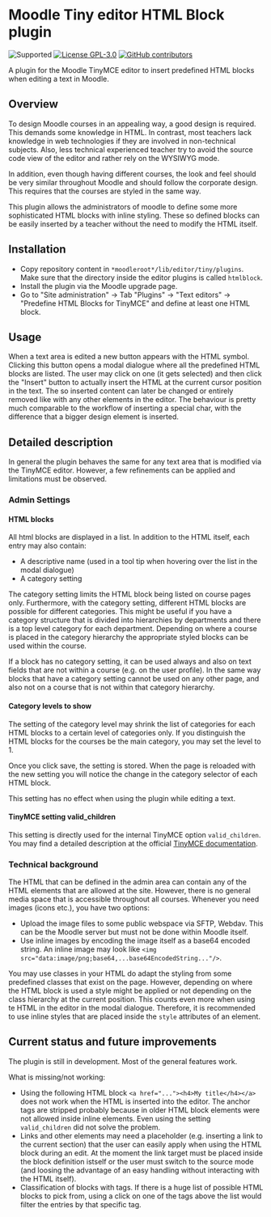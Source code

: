 # Moodle Tiny editor HTML Block plugin

![Supported](https://img.shields.io/badge/Moodle-4.1+-orange.svg)
[![License GPL-3.0](https://img.shields.io/github/license/srobotta/moodle-tiny_htmlblock?color=lightgrey)](https://github.com/srobotta/moodle-tiny_htmlblock/blob/master/LICENSE)
[![GitHub contributors](https://img.shields.io/github/contributors/srobotta/moodle-tiny_htmlblock)](https://github.com/srobotta/moodle-tiny_htmlblock/graphs/contributors)

A plugin for the Moodle TinyMCE editor to insert predefined HTML blocks when editing a text
in Moodle.

## Overview

To design Moodle courses in an appealing way, a good design is required. This demands
some knowledge in HTML. In contrast, most teachers lack knowledge in web technologies if
they are involved in non-technical subjects.
Also, less technical experienced teacher try to avoid the source code view of
the editor and rather rely on the WYSIWYG mode.

In addition, even though having different courses, the look and feel should be very similar
throughout Moodle and should follow the corporate design. This requires that the courses are
styled in the same way.

This plugin allows the administrators of moodle to define some more sophisticated HTML blocks
with inline styling. These so defined blocks can be easily inserted by a teacher without
the need to modify the HTML itself.

## Installation

- Copy repository content in `*moodleroot*/lib/editor/tiny/plugins`. Make sure that the directory
  inside the editor plugins is called `htmlblock`. 
- Install the plugin via the Moodle upgrade page.
- Go to "Site administration" -> Tab "Plugins" -> "Text editors" -> "Predefine HTML Blocks for TinyMCE"
  and define at least one HTML block.

## Usage

When a text area is edited a new button appears with the HTML symbol. Clicking this button
opens a modal dialogue where all the predefined HTML blocks are listed. The user may click on
one (it gets selected) and then click the "Insert" button to actually insert the HTML at the
current cursor position in the text. The so inserted content can later be changed or entirely
removed like with any other elements in the editor. The behaviour is pretty much comparable
to the workflow of inserting a special char, with the difference that a bigger design element
is inserted.

## Detailed description

In general the plugin behaves the same for any text area that is modified via the TinyMCE editor.
However, a few refinements can be applied and limitations must be observed.

### Admin Settings

#### HTML blocks

All html blocks are displayed in a list. In addition to the HTML itself, each entry may also
contain:

- A descriptive name (used in a tool tip when hovering over the list in the modal dialogue)
- A category setting

The category setting limits the HTML block being listed on course pages only. Furthermore, with
the category setting, different HTML blocks are possible for different categories. This might be
useful if you have a category structure that is divided into hierarchies by departments and there
is a top level category for each department. Depending on where a course is placed in the
category hierarchy the appropriate styled blocks can be used within the course.

If a block has no category setting, it can be used always and also on text fields that are
not within a course (e.g. on the user profile). In the same way blocks that have a category
setting cannot be used on any other page, and also not on a course that is not within that
category hierarchy.

#### Category levels to show

The setting of the category level may shrink the list of categories for each HTML blocks to
a certain level of categories only. If you distinguish the HTML blocks for the courses be the
main category, you may set the level to 1.

Once you click save, the setting is stored. When the page is reloaded with the new setting
you will notice the change in the category selector of each HTML block.

This setting has no effect when using the plugin while editing a text.

#### TinyMCE setting valid_children

This setting is directly used for the internal TinyMCE option `valid_children`. You may
find a detailed description at the official
[TinyMCE documentation](https://www.tiny.cloud/docs/tinymce/6/content-filtering/#valid_children).

### Technical background

The HTML that can be defined in the admin area can contain any of the HTML elements that are
allowed at the site. However, there is no general media space that is accessible throughout
all courses. Whenever you need images (icons etc.), you have two options:

- Upload the image files to some public webspace via SFTP, Webdav. This can be the Moodle
  server but must not be done within Moodle itself.
- Use inline images by encoding the image itself as a base64 encoded string. An inline image
  may look like `<img src="data:image/png;base64,...base64EncodedString..."/>`.

You may use classes in your HTML do adapt the styling from some predefined classes that exist
on the page. However, depending on where the HTML block is used a style might be applied or not
depending on the class hierarchy at the current position. This counts even more when using
te HTML in the editor in the modal dialogue. Therefore, it is recommended to use inline styles
that are placed inside the `style` attributes of an element.

## Current status and future improvements

The plugin is still in development. Most of the general features work.

What is missing/not working:

- Using the following HTML block `<a href="..."><h4>My title</h4></a>` does not work when
  the HTML is inserted into the editor. The anchor tags are stripped probably because in
  older HTML block elements were not allowed inside inline elements. Even using the setting
  `valid_children` did not solve the problem.
- Links and other elements may need a placeholder (e.g. inserting a link to the current
  section) that the user can easily apply when using the HTML block during an edit. At the
  moment the link target must be placed inside the block definition istself or the user
  must switch to the source mode (and loosing the advantage of an easy handling without
  interacting with the HTML itself).
- Classification of blocks with tags. If there is a huge list of possible HTML blocks to
  pick from, using a click on one of the tags above the list would filter the entries by
  that specific tag.